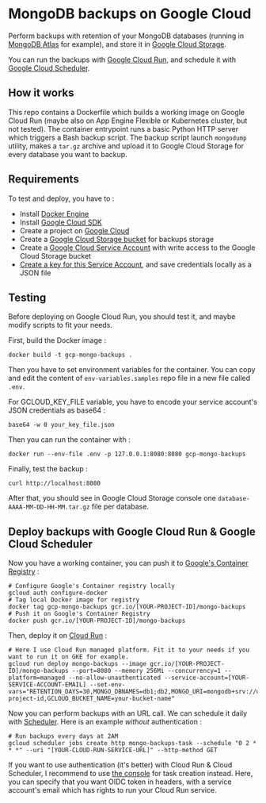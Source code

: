 # MongoDB backups on Google Cloud

Perform backups with retention of your MongoDB databases (running in [MongoDB Atlas](https://www.mongodb.com/cloud/atlas) for example), and store it in [Google Cloud Storage](https://cloud.google.com/storage/).

You can run the backups with [Google Cloud Run](https://cloud.google.com/run/), and schedule it with [Google Cloud Scheduler](https://cloud.google.com/scheduler/).

## How it works

This repo contains a Dockerfile which builds a working image on Google Cloud Run (maybe also on App Engine Flexible or Kubernetes cluster, but not tested). 
The container entrypoint runs a basic Python HTTP server which triggers a Bash backup script. 
The backup script launch `mongodump` utility, makes a `tar.gz` archive and upload it to Google Cloud Storage for every database you want to backup.

## Requirements

To test and deploy, you have to :

* Install [Docker Engine](https://docs.docker.com/install/)
* Install [Google Cloud SDK](https://cloud.google.com/sdk/)
* Create a project on [Google Cloud](https://console.cloud.google.com/project)
* Create a [Google Cloud Storage bucket](https://cloud.google.com/storage/docs/json_api/v1/buckets) for backups storage
* Create a [Google Cloud Service Account](https://cloud.google.com/compute/docs/access/service-accounts) with write access to the Google Cloud Storage bucket
* [Create a key for this Service Account](https://cloud.google.com/docs/authentication/production), and save credentials locally as a JSON file 

## Testing

Before deploying on Google Cloud Run, you should test it, and maybe modify scripts to fit your needs.

First, build the Docker image :
```
docker build -t gcp-mongo-backups .
```
Then you have to set environment variables for the container. You can copy and edit the content of `env-variables.samples` repo file in a new file called `.env`. 

For GCLOUD_KEY_FILE variable, you have to encode your service account's JSON credentials as base64 :
```
base64 -w 0 your_key_file.json
```

Then you can run the container with :
```
docker run --env-file .env -p 127.0.0.1:8080:8080 gcp-mongo-backups
```
Finally, test the backup :
```
curl http://localhost:8080
```

After that, you should see in Google Cloud Storage console one `database-AAAA-MM-DD-HH-MM.tar.gz` file per database.

## Deploy backups with Google Cloud Run & Google Cloud Scheduler

Now you have a working container, you can push it to [Google's Container Registry](https://cloud.google.com/container-registry/) :
```
# Configure Google's Container registry locally
gcloud auth configure-docker
# Tag local Docker image for registry
docker tag gcp-mongo-backups gcr.io/[YOUR-PROJECT-ID]/mongo-backups
# Push it on Google's Container Registry
docker push gcr.io/[YOUR-PROJECT-ID]/mongo-backups
```

Then, deploy it on [Cloud Run](https://cloud.google.com/run/docs/quickstarts/build-and-deploy) :
```
# Here I use Cloud Run managed platform. Fit it to your needs if you want to run it on GKE for example.
gcloud run deploy mongo-backups --image gcr.io/[YOUR-PROJECT-ID]/mongo-backups --port=8080 --memory 256Mi --concurrency=1 --platform=managed --no-allow-unauthenticated --service-account=[YOUR-SERVICE-ACCOUNT-EMAIL] --set-env-vars="RETENTION_DAYS=30,MONGO_DBNAMES=db1;db2,MONGO_URI=mongodb+srv://user:password@mongodb.example.com,GCLOUD_KEY_FILE=base64key,GCLOUD_PROJECT_ID=your-project-id,GCLOUD_BUCKET_NAME=your-bucket-name"
```

Now you can perform backups with an URL call. We can schedule it daily with [Scheduler](https://cloud.google.com/scheduler/docs/creating). Here is an example *without* authentication :
```
# Run backups every days at 2AM
gcloud scheduler jobs create http mongo-backups-task --schedule "0 2 * * *" --uri "[YOUR-CLOUD-RUN-SERVICE-URL]" --http-method GET
```
If you want to use authentication (it's better) with Cloud Run & Cloud Scheduler, I recommend to use [the console](https://console.cloud.google.com/cloudscheduler/jobs/new) for task creation instead. Here, you can specify that you want OIDC token in headers, with a service account's email which has rights to run your Cloud Run service.
